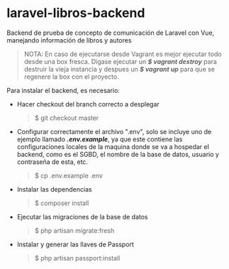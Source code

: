 # laravel-libros-backend
Backend de prueba de concepto de comunicación de Laravel con Vue, manejando información de libros y autores

>NOTA: En caso de ejecutarse desde Vagrant es mejor
ejecutar todo desde una box fresca.
Digase ejecutar un ***$ vagrant destroy*** para destruir la vieja
instancia y despues un ***$ vagrant up*** para que se regenere la box
con el proyecto.

Para instalar el backend, es necesario:

* Hacer checkout del branch correcto a desplegar
  >$ git checkout master
* Configurar correctamente el archivo ".env", solo se incluye uno de 
ejemplo llamado ***.env.example***, ya que este contiene las 
configuraciones locales de la maquina donde se va a hospedar el backend,
como es el SGBD, el nombre de la base de datos, usuario y contraseña
de esta, etc.
  >$ cp .env.example .env
* Instalar las dependencias
  >$ composer install
* Ejecutar las migraciones de la base de datos
  >$ php artisan migrate:fresh
* Instalar y generar las llaves de Passport
  >$ php artisan passport:install
